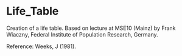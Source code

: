 # Life_Table
Creation of a life table. Based on lecture at MSE10 (Mainz) by Frank Wiaczny, Federal Institute of Population Research, Germany.

Reference: Weeks, J (1981).
